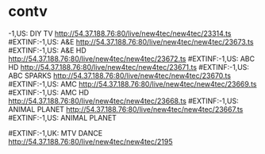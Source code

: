 # contv
-1,US: DIY TV
http://54.37.188.76:80/live/new4tec/new4tec/23314.ts
#EXTINF:-1,US: A&E
http://54.37.188.76:80/live/new4tec/new4tec/23673.ts
#EXTINF:-1,US: A&E HD
http://54.37.188.76:80/live/new4tec/new4tec/23672.ts
#EXTINF:-1,US: ABC HD
http://54.37.188.76:80/live/new4tec/new4tec/23671.ts
#EXTINF:-1,US: ABC SPARKS
http://54.37.188.76:80/live/new4tec/new4tec/23670.ts
#EXTINF:-1,US: AMC
http://54.37.188.76:80/live/new4tec/new4tec/23669.ts
#EXTINF:-1,US: AMC HD
http://54.37.188.76:80/live/new4tec/new4tec/23668.ts
#EXTINF:-1,US: ANIMAL PLANET
http://54.37.188.76:80/live/new4tec/new4tec/23667.ts
#EXTINF:-1,US: ANIMAL PLANET

#EXTINF:-1,UK: MTV DANCE
http://54.37.188.76:80/live/new4tec/new4tec/2195
